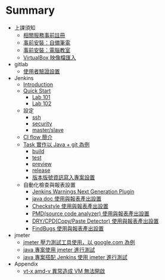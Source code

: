 # Summary

- 上課須知
   - [相關服務事前註冊](prepare/service-signup.md)
   - [事前安裝：自備筆電](prepare/laptop.md)
   - [事前安裝：電腦教室](prepare/pc.md)
   - [VirtualBox 映像檔匯入](prepare/after-import.md)  
- gitlab
   * [使用者驗證設置](gitlab/user-add-ssh-key/README.md)
- Jenkins
   * [Introduction](jenkins/README.md)
   * [Quick Start](jenkins/workshop/README.md)
      * [Lab 101](jenkins/workshop/lab101.md)
      * [Lab 102](jenkins/workshop/lab103.md)
   * 設定
      * [ssh](jenkins/setup/ssh.md)
      * [security](jenkins/setup/security.md)
      * [master/slave](jenkins/setup/master-slave.md)
   * [CI flow 簡介](jenkins/task/flow.md)
   * [Task 實作以 Java + git 為例](jenkins/task/java_git/README.md)
      * [build](jenkins/task/java_git/build.md)
      * [test](jenkins/task/java_git/test.md)
      * [preview](jenkins/task/java_git/preview.md)
      * [release](jenkins/task/java_git/release.md)
      * [版本版號資訊寫入專案設置](jenkins/task/java_git/version-info/README.md)
   * 自動化檢查與報表設置
      * [Jenkins Warnings Next Generation Plugin](./jenkins/check/warnings-ng/README.md)
      * [java doc 使用與報表產出設置](./jenkins/check/javadoc/README.md)
      * [Checkstyle 使用與報表產出設置](./jenkins/check/checkstyle/README.md)
      * [PMD(source code analyzer) 使用與報表產出設置](./jenkins/check/pmd/README.md)
      * [DRY/CPD(Copy/Paste Detector) 使用與報表產出設置](./jenkins/check/dry/cpd//README.md)
      * [FindBugs 使用與報表產出設置](./jenkins/check/findBugs/README.md)
- jmeter
   * [jmeter 壓力測試工具使用，以 google.com 為例](jmeter/intro/README.md)
   * [java 專案使用 jmeter 進行測試](jmeter/with-java-proj/README.md)
   * [java 專案搭配 Jenkins 使用 jmeter 進行測試](jmeter/with-jenkins/README.md)
- Appendix
   - [vt-x amd-v 異常造成 VM 無法開啟](docker/troubleshooting/vt_x_amd_v_error/README.md)

